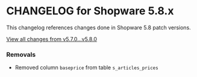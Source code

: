 # CHANGELOG for Shopware 5.8.x

This changelog references changes done in Shopware 5.8 patch versions.

[View all changes from v5.7.0...v5.8.0](https://github.com/shopware/shopware/compare/v5.7.0...v5.8.0)

### Removals

* Removed column `baseprice` from table `s_articles_prices`